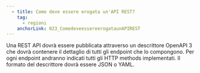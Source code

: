 ```yaml
---
  - title: Come deve essere erogata un'API REST?
    tag:
      - regioni
    anchorLink: 023_ComedeveessereerogataunAPIREST
---
```


Una REST API dovrà essere pubblicata attraverso un descrittore OpenAPI 3 che dovrà contenere il dettaglio di tutti gli endpoint che lo compongono. Per ogni endpoint andranno indicati tutti gli HTTP methods implementati. Il formato del descrittore dovrà essere JSON o YAML.
